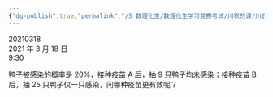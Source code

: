 ```yaml
---
{"dg-publish":true,"permalink":"/5 数理化生/数理化生学习竞赛考试/川农的课/川农概率论/20210318/","title":"20210318"}
---
```



20210318  
2021 年 3 月 18 日  
9:30

鸭子被感染的概率是 20%，接种疫苗 A 后，抽 9 只鸭子均未感染；接种疫苗 B 后，抽 25 只鸭子仅一只感染，问哪种疫苗更有效呢？